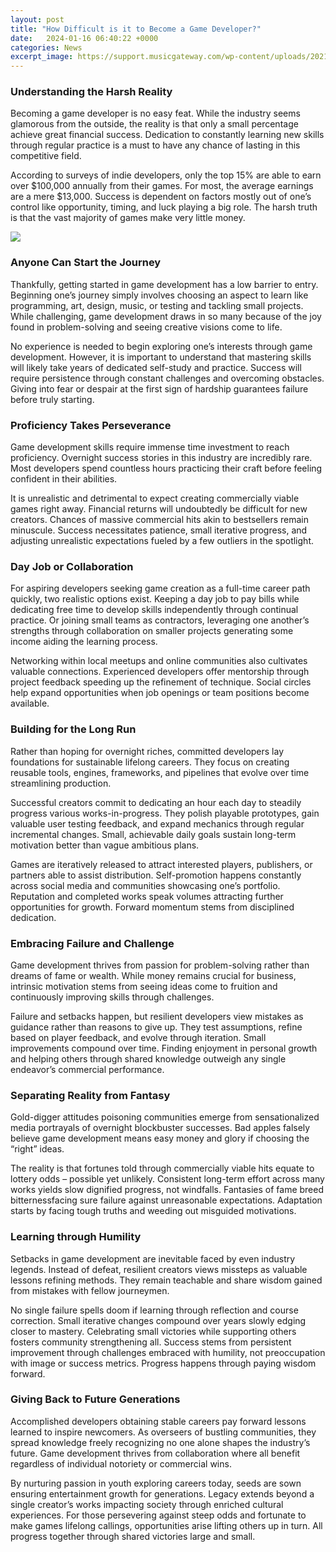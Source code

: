 ```yaml
---
layout: post
title: "How Difficult is it to Become a Game Developer?"
date:   2024-01-16 06:40:22 +0000
categories: News
excerpt_image: https://support.musicgateway.com/wp-content/uploads/2021/06/1-game-developer-2.png
---
```

### Understanding the Harsh Reality

Becoming a game developer is no easy feat. While the industry seems glamorous from the outside, the reality is that only a small percentage achieve great financial success. Dedication to constantly learning new skills through regular practice is a must to have any chance of lasting in this competitive field. 

According to surveys of indie developers, only the top 15% are able to earn over $100,000 annually from their games. For most, the average earnings are a mere $13,000. Success is dependent on factors mostly out of one’s control like opportunity, timing, and luck playing a big role. The harsh truth is that the vast majority of games make very little money.


![](https://support.musicgateway.com/wp-content/uploads/2021/06/1-game-developer-2.png)
### Anyone Can Start the Journey

Thankfully, getting started in game development has a low barrier to entry. Beginning one’s journey simply involves choosing an aspect to learn like programming, art, design, music, or testing and tackling small projects. While challenging, game development draws in so many because of the joy found in problem-solving and seeing creative visions come to life. 

No experience is needed to begin exploring one’s interests through game development. However, it is important to understand that mastering skills will likely take years of dedicated self-study and practice. Success will require persistence through constant challenges and overcoming obstacles. Giving into fear or despair at the first sign of hardship guarantees failure before truly starting.

### Proficiency Takes Perseverance 

Game development skills require immense time investment to reach proficiency. Overnight success stories in this industry are incredibly rare. Most developers spend countless hours practicing their craft before feeling confident in their abilities. 

It is unrealistic and detrimental to expect creating commercially viable games right away. Financial returns will undoubtedly be difficult for new creators. Chances of massive commercial hits akin to bestsellers remain minuscule. Success necessitates patience, small iterative progress, and adjusting unrealistic expectations fueled by a few outliers in the spotlight.

### Day Job or Collaboration

For aspiring developers seeking game creation as a full-time career path quickly, two realistic options exist. Keeping a day job to pay bills while dedicating free time to develop skills independently through continual practice. Or joining small teams as contractors, leveraging one another’s strengths through collaboration on smaller projects generating some income aiding the learning process. 

Networking within local meetups and online communities also cultivates valuable connections. Experienced developers offer mentorship through project feedback speeding up the refinement of technique. Social circles help expand opportunities when job openings or team positions become available.

### Building for the Long Run

Rather than hoping for overnight riches, committed developers lay foundations for sustainable lifelong careers. They focus on creating reusable tools, engines, frameworks, and pipelines that evolve over time streamlining production. 

Successful creators commit to dedicating an hour each day to steadily progress various works-in-progress. They polish playable prototypes, gain valuable user testing feedback, and expand mechanics through regular incremental changes. Small, achievable daily goals sustain long-term motivation better than vague ambitious plans.

Games are iteratively released to attract interested players, publishers, or partners able to assist distribution. Self-promotion happens constantly across social media and communities showcasing one’s portfolio. Reputation and completed works speak volumes attracting further opportunities for growth. Forward momentum stems from disciplined dedication.

### Embracing Failure and Challenge  

Game development thrives from passion for problem-solving rather than dreams of fame or wealth. While money remains crucial for business, intrinsic motivation stems from seeing ideas come to fruition and continuously improving skills through challenges. 

Failure and setbacks happen, but resilient developers view mistakes as guidance rather than reasons to give up. They test assumptions, refine based on player feedback, and evolve through iteration. Small improvements compound over time. Finding enjoyment in personal growth and helping others through shared knowledge outweigh any single endeavor’s commercial performance.

### Separating Reality from Fantasy

Gold-digger attitudes poisoning communities emerge from sensationalized media portrayals of overnight blockbuster successes. Bad apples falsely believe game development means easy money and glory if choosing the “right” ideas. 

The reality is that fortunes told through commercially viable hits equate to lottery odds – possible yet unlikely. Consistent long-term effort across many works yields slow dignified progress, not windfalls. Fantasies of fame breed bitternessfacing sure failure against unreasonable expectations. Adaptation starts by facing tough truths and weeding out misguided motivations.

### Learning through Humility 

Setbacks in game development are inevitable faced by even industry legends. Instead of defeat, resilient creators views missteps as valuable lessons refining methods. They remain teachable and share wisdom gained from mistakes with fellow journeymen.

No single failure spells doom if learning through reflection and course correction. Small iterative changes compound over years slowly edging closer to mastery. Celebrating small victories while supporting others fosters community strengthening all. Success stems from persistent improvement through challenges embraced with humility, not preoccupation with image or success metrics. Progress happens through paying wisdom forward.

### Giving Back to Future Generations

Accomplished developers obtaining stable careers pay forward lessons learned to inspire newcomers. As overseers of bustling communities, they spread knowledge freely recognizing no one alone shapes the industry’s future. Game development thrives from collaboration where all benefit regardless of individual notoriety or commercial wins. 

By nurturing passion in youth exploring careers today, seeds are sown ensuring entertainment growth for generations. Legacy extends beyond a single creator’s works impacting society through enriched cultural experiences. For those persevering against steep odds and fortunate to make games lifelong callings, opportunities arise lifting others up in turn. All progress together through shared victories large and small.